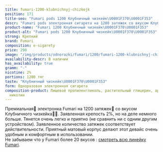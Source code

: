 ```yaml
---
title: fumari-1200-klubnichnyj-chizkejk
position: 171
title-seo: "Fumari pods 1200 Клубничный чизкейк\U0001F370\U0001F353"
descr: "Fumari pods электронная сигарета на 1200 затяжек со вкусом Клубничного чизкейка\U0001F370\U0001F353"
product-name: "Fumari 1200 Клубничный чизкейк\U0001F370\U0001F353"
product-alt: "Fumari pods 1200 Клубничный чизкейк\U0001F370\U0001F353"
strong: Крепкий
brand: Fumari
composition: e-sigarety
price: 290
image: "/img/products/odnorazki/fumari/1200/fumari-1200-klubnichnyj-chizkejk.png"
availability-descr: В наличии
has_availability: true
gramm: "-"
nicotine: 2%
portions: 1200 тяг
taste: "Клубничный чизкейк\U0001F370\U0001F353"
form: Одноразовая электронная сигарета
composition-product: Пищевой пропиленгликоль, растительный глицерин, ароматизатор,
  никотин
---
```


Премиальная🥇 электронка Fumari на 1200 затяжек💨 со вкусом Клубничного чизкейка🍰🍓. Заявленная крепость 2%, но на деле немного больше. Тянется очень легко и приятно (не сравнить ни с одним другим устройством). Заявленное количество затяжек соответствует действительности. Приятный матовый корпус делают этот девайс очень удобным и комфортным в использовании.<br>
Не забываем что у Fumari более 20 вкусов : [смотреть всю линейку Fumari](/fumari).